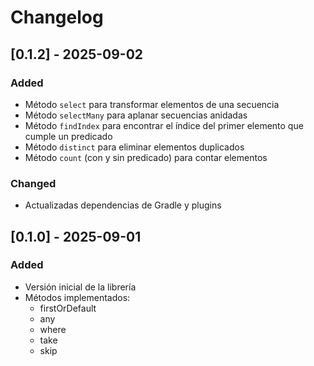 # Changelog

## [0.1.2] - 2025-09-02
### Added
- Método `select` para transformar elementos de una secuencia
- Método `selectMany` para aplanar secuencias anidadas
- Método `findIndex` para encontrar el índice del primer elemento que cumple un predicado
- Método `distinct` para eliminar elementos duplicados
- Método `count` (con y sin predicado) para contar elementos

### Changed
- Actualizadas dependencias de Gradle y plugins

## [0.1.0] - 2025-09-01
### Added
- Versión inicial de la librería
- Métodos implementados:
  - firstOrDefault
  - any
  - where
  - take
  - skip
